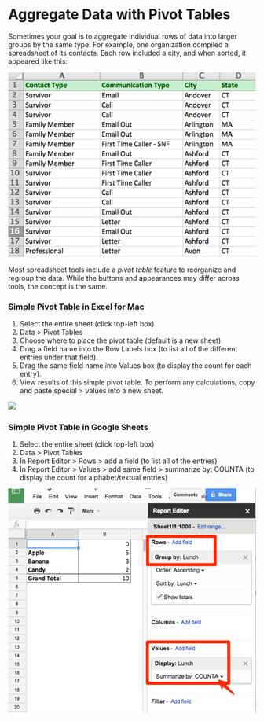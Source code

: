 # Aggregate Data with Pivot Tables

Sometimes your goal is to aggregate individual rows of data into larger groups by the same type. For example, one organization compiled a spreadsheet of its contacts. Each row included a city, and when sorted, it appeared like this:

![](PivotTablesPrep.png)

Most spreadsheet tools include a *pivot table* feature to reorganize and regroup the data. While the buttons and appearances may differ across tools, the concept is the same.

### Simple Pivot Table in Excel for Mac
1. Select the entire sheet (click top-left box)
2. Data > Pivot Tables
3. Choose where to place the pivot table (default is a new sheet)
3. Drag a field name into the Row Labels box (to list all of the different entries under that field).
4. Drag the same field name into Values box (to display the count for each entry).
5. View results of this simple pivot table. To perform any calculations, copy and paste special > values into a new sheet.

![](SpreadsheetPivotTables640w.gif)

### Simple Pivot Table in Google Sheets
1. Select the entire sheet (click top-left box)
2. Data > Pivot Tables
3. In Report Editor > Rows > add a field (to list all of the entries)
4. In Report Editor > Values > add same field > summarize by: COUNTA (to display the count for alphabet/textual entries)

![](GoogleSheet-pivot-simple.png)
